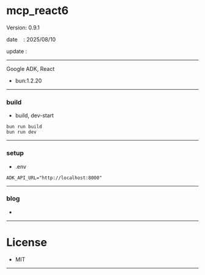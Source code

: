 ﻿# mcp_react6

 Version: 0.9.1

 date    : 2025/08/10

 update :

***

Google ADK, React

* bun:1.2.20

***
### build

* build, dev-start

```
bun run build
bun run dev
```
***
### setup

* .env

```
ADK_API_URL="http://localhost:8000"
```

***
### blog

* 

***
# License

* MIT

***

